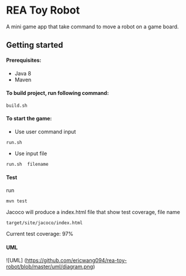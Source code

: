 # REA Toy Robot
A mini game app that take command to move a robot on a game board.

## Getting started
#### Prerequisites:
* Java 8
* Maven

#### To build project, run following command:
```
build.sh
```

#### To start the game:
* Use user command input
```
run.sh
```

* Use input file
```
run.sh  filename
```

#### Test
run
```
mvn test
```
Jacoco will produce a index.html file that show test coverage, file name
```
target/site/jacoco/index.html
```
Current test coverage: 97%

#### UML
![UML] (https://github.com/ericwang094/rea-toy-robot/blob/master/uml/diagram.png)